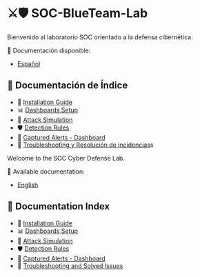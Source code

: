 # ⚔️🛡️ SOC-BlueTeam-Lab

Bienvenido al laboratorio SOC orientado a la defensa cibernética.

📄 Documentación disponible:
- [Español](docs/es/README.md)

## 📄 Documentación de Índice

- 📄 [Installation Guide](docs/es/guia-instalacion.md)
- 📊 [Dashboards Setup](docs/es/configuracion-dashboard.md)
- 🎯 [Attack Simulation](docs/es/simulacion-ataque.md)
- 🛡️ [Detection Rules](docs/es/reglas-deteccion.md)
- 🚨 [Captured Alerts - Dashboard](docs/es/alertas-deteccion-suricata.md)
- 🔧 [Troubleshooting y Resolución de incidencias](docs/es/README.md#troubleshooting-y-resolución-de-incidencia)s

Welcome to the SOC Cyber ​​Defense Lab.

📄 Available documentation:
- [English](docs/en/README.md)

## 📄 Documentation Index

- 📄 [Installation Guide](docs/en/installation-guide.md)
- 📊 [Dashboards Setup](docs/en/dashboards-setup.md)
- 🎯 [Attack Simulation](docs/en/attack-simulation.md)
- 🛡️ [Detection Rules](docs/en/detection-rules.md)
- 🚨 [Captured Alerts - Dashboard](docs/en/suricata-detection-alerts.md)
- 🔧 [Troubleshooting and Solved Issues](docs/en/README.md#troubleshooting-and-issues-solved)
